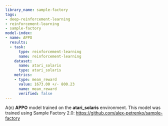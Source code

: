 ```yaml
---
library_name: sample-factory
tags:
- deep-reinforcement-learning
- reinforcement-learning
- sample-factory
model-index:
- name: APPO
  results:
  - task:
      type: reinforcement-learning
      name: reinforcement-learning
    dataset:
      name: atari_solaris
      type: atari_solaris
    metrics:
    - type: mean_reward
      value: 1673.00 +/- 800.23
      name: mean_reward
      verified: false
---
```


A(n) **APPO** model trained on the **atari_solaris** environment.
This model was trained using Sample Factory 2.0: https://github.com/alex-petrenko/sample-factory
    